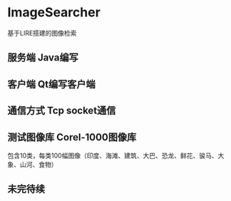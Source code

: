 # ImageSearcher
基于LIRE搭建的图像检索

## 服务端 Java编写

## 客户端 Qt编写客户端

## 通信方式 Tcp socket通信

## 测试图像库  Corel-1000图像库
  包含10类，每类100幅图像（印度、海滩、建筑、大巴、恐龙、鲜花、骏马、大象、山河、食物）
    
## 未完待续
